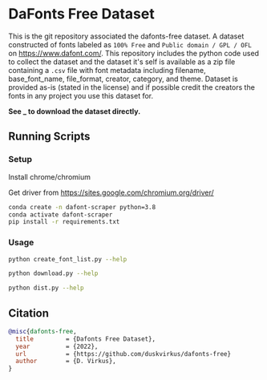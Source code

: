 # DaFonts Free Dataset

This is the git repository associated the dafonts-free dataset. A dataset constructed of fonts labeled as `100% Free` and `Public domain / GPL / OFL` on https://www.dafont.com/. This repository includes the python code used to collect the dataset and the dataset it's self is available as a zip file containing a `.csv` file with font metadata including filename, base_font_name, file_format, creator, category, and theme. Dataset is provided as-is (stated in the license) and if possible credit the creators the fonts in any project you use this dataset for.

**See _ to download the dataset directly.**

## Running Scripts

### Setup

Install chrome/chromium

Get driver from https://sites.google.com/chromium.org/driver/

```bash
conda create -n dafont-scraper python=3.8
conda activate dafont-scraper
pip install -r requirements.txt
```

### Usage

```bash
python create_font_list.py --help
```

```bash
python download.py --help
```

```bash
python dist.py --help
```

## Citation

```bibtex
@misc{dafonts-free,
  title         = {Dafonts Free Dataset},
  year          = {2022},
  url           = {https://github.com/duskvirkus/dafonts-free}
  author        = {D. Virkus},
}
```
